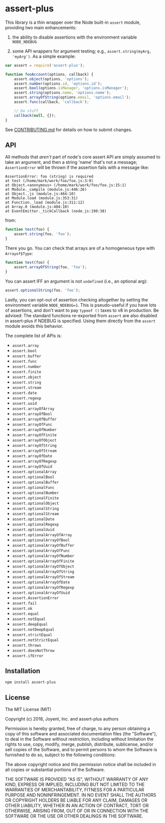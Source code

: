# assert-plus

This library is a thin wrapper over the Node built-in `assert` module,
providing two main enhancements:

1. the ability to disable assertions with the environment variable
   `NODE_NDEBUG`

2. some API wrappers for argument testing; e.g., `assert.string(myArg,
   'myArg')`.  As a simple example:

```javascript
var assert = require('assert-plus');

function fooAccount(options, callback) {
    assert.object(options, 'options');
    assert.number(options.id, 'options.id');
    assert.bool(options.isManager, 'options.isManager');
    assert.string(options.name, 'options.name');
    assert.arrayOfString(options.email, 'options.email');
    assert.func(callback, 'callback');

    // Do stuff
    callback(null, {});
}
```

See [CONTRIBUTING.md](CONTRIBUTING.md) for details on how to submit changes.

## API

All methods that *aren't* part of node's core assert API are simply assumed to
take an argument, and then a string 'name' that's not a message; `AssertionError`
will be thrown if the assertion fails with a message like:

    AssertionError: foo (string) is required
    at test (/home/mark/work/foo/foo.js:3:9)
    at Object.<anonymous> (/home/mark/work/foo/foo.js:15:1)
    at Module._compile (module.js:446:26)
    at Object..js (module.js:464:10)
    at Module.load (module.js:353:31)
    at Function._load (module.js:311:12)
    at Array.0 (module.js:484:10)
    at EventEmitter._tickCallback (node.js:190:38)

from:

```javascript
function test(foo) {
    assert.string(foo, 'foo');
}
```

There you go.  You can check that arrays are of a homogeneous type with `Arrayof$Type`:

```javascript
function test(foo) {
    assert.arrayOfString(foo, 'foo');
}
```

You can assert IFF an argument is not `undefined` (i.e., an optional arg):

```javascript
assert.optionalString(foo, 'foo');
```

Lastly, you can opt-out of assertion checking altogether by setting the
environment variable `NODE_NDEBUG=1`.  This is pseudo-useful if you have
lots of assertions, and don't want to pay `typeof ()` taxes to v8 in
production.  Be advised:  The standard functions re-exported from `assert` are
also disabled in assert-plus if NDEBUG is specified.  Using them directly from
the `assert` module avoids this behavior.

The complete list of APIs is:

* `assert.array`
* `assert.bool`
* `assert.buffer`
* `assert.func`
* `assert.number`
* `assert.finite`
* `assert.object`
* `assert.string`
* `assert.stream`
* `assert.date`
* `assert.regexp`
* `assert.uuid`
* `assert.arrayOfArray`
* `assert.arrayOfBool`
* `assert.arrayOfBuffer`
* `assert.arrayOfFunc`
* `assert.arrayOfNumber`
* `assert.arrayOfFinite`
* `assert.arrayOfObject`
* `assert.arrayOfString`
* `assert.arrayOfStream`
* `assert.arrayOfDate`
* `assert.arrayOfRegexp`
* `assert.arrayOfUuid`
* `assert.optionalArray`
* `assert.optionalBool`
* `assert.optionalBuffer`
* `assert.optionalFunc`
* `assert.optionalNumber`
* `assert.optionalFinite`
* `assert.optionalObject`
* `assert.optionalString`
* `assert.optionalStream`
* `assert.optionalDate`
* `assert.optionalRegexp`
* `assert.optionalUuid`
* `assert.optionalArrayOfArray`
* `assert.optionalArrayOfBool`
* `assert.optionalArrayOfBuffer`
* `assert.optionalArrayOfFunc`
* `assert.optionalArrayOfNumber`
* `assert.optionalArrayOfFinite`
* `assert.optionalArrayOfObject`
* `assert.optionalArrayOfString`
* `assert.optionalArrayOfStream`
* `assert.optionalArrayOfDate`
* `assert.optionalArrayOfRegexp`
* `assert.optionalArrayOfUuid`
* `assert.AssertionError`
* `assert.fail`
* `assert.ok`
* `assert.equal`
* `assert.notEqual`
* `assert.deepEqual`
* `assert.notDeepEqual`
* `assert.strictEqual`
* `assert.notStrictEqual`
* `assert.throws`
* `assert.doesNotThrow`
* `assert.ifError`

## Installation

    npm install assert-plus

## License

The MIT License (MIT)

Copyright (c) 2018, Joyent, Inc. and assert-plus authors

Permission is hereby granted, free of charge, to any person obtaining a copy of
this software and associated documentation files (the "Software"), to deal in
the Software without restriction, including without limitation the rights to
use, copy, modify, merge, publish, distribute, sublicense, and/or sell copies of
the Software, and to permit persons to whom the Software is furnished to do so,
subject to the following conditions:

The above copyright notice and this permission notice shall be included in all
copies or substantial portions of the Software.

THE SOFTWARE IS PROVIDED "AS IS", WITHOUT WARRANTY OF ANY KIND, EXPRESS OR
IMPLIED, INCLUDING BUT NOT LIMITED TO THE WARRANTIES OF MERCHANTABILITY,
FITNESS FOR A PARTICULAR PURPOSE AND NONINFRINGEMENT. IN NO EVENT SHALL THE
AUTHORS OR COPYRIGHT HOLDERS BE LIABLE FOR ANY CLAIM, DAMAGES OR OTHER
LIABILITY, WHETHER IN AN ACTION OF CONTRACT, TORT OR OTHERWISE, ARISING FROM,
OUT OF OR IN CONNECTION WITH THE SOFTWARE OR THE USE OR OTHER DEALINGS IN THE
SOFTWARE.
